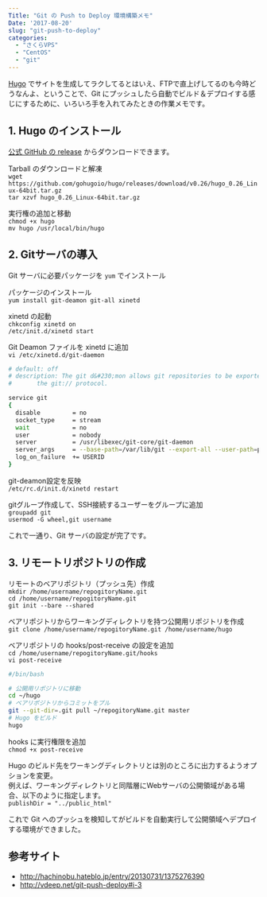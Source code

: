 ```yaml
---
Title: "Git の Push to Deploy 環境構築メモ"
Date: '2017-08-20'
slug: "git-push-to-deploy"
categories:
  - "さくらVPS"
  - "CentOS"
  - "git"
---
```


[Hugo](https://gohugo.io/) でサイトを生成してラクしてるとはいえ、FTPで直上げしてるのも今時どうなんよ、ということで、Git にプッシュしたら自動でビルド＆デプロイする感じにするために、いろいろ手を入れてみたときの作業メモです。

## 1. Hugo のインストール

[公式 GitHub の release](https://github.com/gohugoio/hugo/releases) からダウンロードできます。

Tarball のダウンロードと解凍  
`wget https://github.com/gohugoio/hugo/releases/download/v0.26/hugo_0.26_Linux-64bit.tar.gz`  
`tar xzvf hugo_0.26_Linux-64bit.tar.gz`  

実行権の追加と移動  
`chmod +x hugo`  
`mv hugo /usr/local/bin/hugo`  

## 2. Gitサーバの導入

Git サーバに必要パッケージを `yum` でインストール

パッケージのインストール  
`yum install git-deamon git-all xinetd`  

xinetd の起動  
`chkconfig xinetd on`  
`/etc/init.d/xinetd start`  

Git Deamon ファイルを xinetd に追加  
`vi /etc/xinetd.d/git-daemon`
```sh
# default: off
# description: The git d&#230;mon allows git repositories to be exported using \
#       the git:// protocol.

service git
{
  disable         = no
  socket_type     = stream
  wait            = no
  user            = nobody
  server          = /usr/libexec/git-core/git-daemon
  server_args     = --base-path=/var/lib/git --export-all --user-path=public_git --syslog --inetd --verbose
  log_on_failure  += USERID
}
```

git-deamon設定を反映  
`/etc/rc.d/init.d/xinetd restart`

gitグループ作成して、SSH接続するユーザーをグループに追加  
`groupadd git`  
`usermod -G wheel,git username`  

これで一通り、Git サーバの設定が完了です。

## 3. リモートリポジトリの作成

リモートのベアリポジトリ（プッシュ先）作成  
`mkdir /home/username/repogitoryName.git`  
`cd /home/username/repogitoryName.git`  
`git init --bare --shared`  

ベアリポジトリからワーキングディレクトリを持つ公開用リポジトリを作成  
`git clone /home/username/repogitoryName.git /home/username/hugo`

ベアリポジトリの hooks/post-receive の設定を追加  
`cd /home/username/repogitoryName.git/hooks`  
`vi post-receive`  
```sh
#/bin/bash

# 公開用リポジトリに移動
cd ~/hugo
# ベアリポジトリからコミットをプル
git --git-dir=.git pull ~/repogitoryName.git master
# Hugo をビルド
hugo
```

hooks に実行権限を追加  
`chmod +x post-receive`  


Hugo のビルド先をワーキングディレクトリとは別のところに出力するようオプションを変更。  
例えば、ワーキングディレクトリと同階層にWebサーバの公開領域がある場合、以下のように指定します。  
`publishDir = "../public_html"`

これで Git へのプッシュを検知してがビルドを自動実行して公開領域へデプロイする環境ができました。

## 参考サイト
- http://hachinobu.hateblo.jp/entry/20130731/1375276390
- http://vdeep.net/git-push-deploy#i-3
